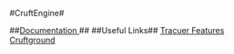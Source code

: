#CruftEngine#

##[Documentation ](http://mjneil.github.io/CruftEngine/)##
##Useful Links##
[Tracuer Features](https://github.com/google/traceur-compiler/wiki/LanguageFeatures)    
[Cruftground](https://github.com/Squeakrats/Cruftground)




